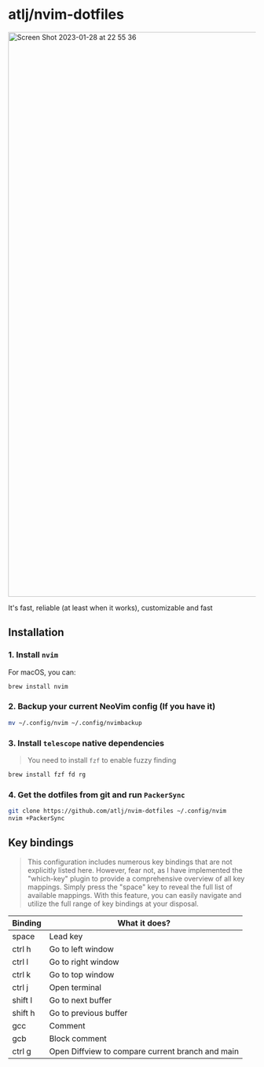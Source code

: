 # atlj/nvim-dotfiles

<img width="1149" alt="Screen Shot 2023-01-28 at 22 55 36" src="https://user-images.githubusercontent.com/23079646/215288153-36452fd0-2f86-485c-9c59-8bf60b3e5fc9.png">

It's fast, reliable (at least when it works), customizable and fast

## Installation

### 1. Install `nvim`

For macOS, you can:

```bash
brew install nvim
```

### 2. Backup your current NeoVim config (If you have it)

```bash
mv ~/.config/nvim ~/.config/nvimbackup
```

### 3. Install `telescope` native dependencies

> You need to install `fzf` to enable fuzzy finding
```bash
brew install fzf fd rg
```

### 4. Get the dotfiles from git and run `PackerSync`

```bash
git clone https://github.com/atlj/nvim-dotfiles ~/.config/nvim
nvim +PackerSync
```

## Key bindings

> This configuration includes numerous key bindings that are not explicitly listed here. However, fear not, as I have implemented
the "which-key" plugin to provide a comprehensive overview of all key mappings. Simply press the "space" key to reveal the full
list of available mappings. With this feature, you can easily navigate and utilize the full range of key bindings at your
disposal.

| Binding | What it does? |
| --- | --- |
| space | Lead key |
| ctrl h | Go to left window |
| ctrl l | Go to right window |
| ctrl k | Go to top window |
| ctrl j | Open terminal |
| shift l | Go to next buffer |
| shift h | Go to previous buffer |
| gcc | Comment |
| gcb | Block comment |
| ctrl g | Open Diffview to compare current branch and main |
